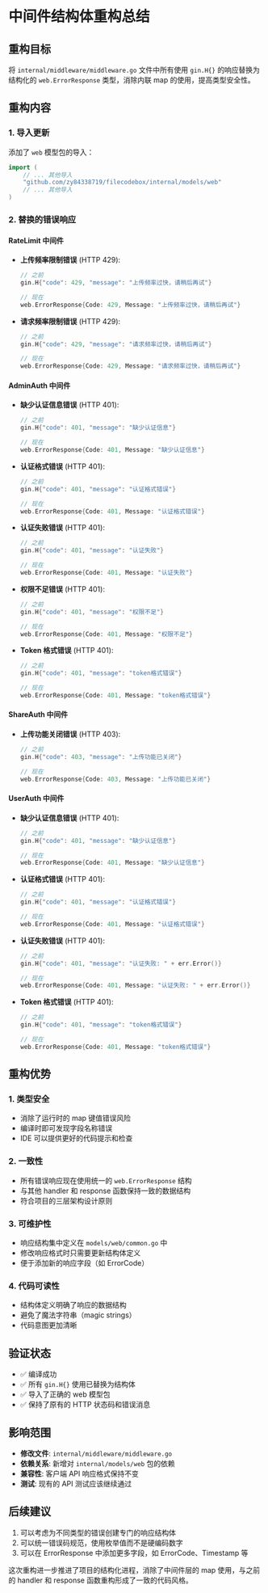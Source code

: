 # 中间件结构体重构总结

## 重构目标
将 `internal/middleware/middleware.go` 文件中所有使用 `gin.H{}` 的响应替换为结构化的 `web.ErrorResponse` 类型，消除内联 map 的使用，提高类型安全性。

## 重构内容

### 1. 导入更新
添加了 `web` 模型包的导入：
```go
import (
    // ... 其他导入
    "github.com/zy84338719/filecodebox/internal/models/web"
    // ... 其他导入
)
```

### 2. 替换的错误响应

#### RateLimit 中间件
- **上传频率限制错误** (HTTP 429):
  ```go
  // 之前
  gin.H{"code": 429, "message": "上传频率过快，请稍后再试"}
  
  // 现在
  web.ErrorResponse{Code: 429, Message: "上传频率过快，请稍后再试"}
  ```

- **请求频率限制错误** (HTTP 429):
  ```go
  // 之前
  gin.H{"code": 429, "message": "请求频率过快，请稍后再试"}
  
  // 现在
  web.ErrorResponse{Code: 429, Message: "请求频率过快，请稍后再试"}
  ```

#### AdminAuth 中间件
- **缺少认证信息错误** (HTTP 401):
  ```go
  // 之前
  gin.H{"code": 401, "message": "缺少认证信息"}
  
  // 现在
  web.ErrorResponse{Code: 401, Message: "缺少认证信息"}
  ```

- **认证格式错误** (HTTP 401):
  ```go
  // 之前
  gin.H{"code": 401, "message": "认证格式错误"}
  
  // 现在
  web.ErrorResponse{Code: 401, Message: "认证格式错误"}
  ```

- **认证失败错误** (HTTP 401):
  ```go
  // 之前
  gin.H{"code": 401, "message": "认证失败"}
  
  // 现在
  web.ErrorResponse{Code: 401, Message: "认证失败"}
  ```

- **权限不足错误** (HTTP 401):
  ```go
  // 之前
  gin.H{"code": 401, "message": "权限不足"}
  
  // 现在
  web.ErrorResponse{Code: 401, Message: "权限不足"}
  ```

- **Token 格式错误** (HTTP 401):
  ```go
  // 之前
  gin.H{"code": 401, "message": "token格式错误"}
  
  // 现在
  web.ErrorResponse{Code: 401, Message: "token格式错误"}
  ```

#### ShareAuth 中间件
- **上传功能关闭错误** (HTTP 403):
  ```go
  // 之前
  gin.H{"code": 403, "message": "上传功能已关闭"}
  
  // 现在
  web.ErrorResponse{Code: 403, Message: "上传功能已关闭"}
  ```

#### UserAuth 中间件
- **缺少认证信息错误** (HTTP 401):
  ```go
  // 之前
  gin.H{"code": 401, "message": "缺少认证信息"}
  
  // 现在
  web.ErrorResponse{Code: 401, Message: "缺少认证信息"}
  ```

- **认证格式错误** (HTTP 401):
  ```go
  // 之前
  gin.H{"code": 401, "message": "认证格式错误"}
  
  // 现在
  web.ErrorResponse{Code: 401, Message: "认证格式错误"}
  ```

- **认证失败错误** (HTTP 401):
  ```go
  // 之前
  gin.H{"code": 401, "message": "认证失败: " + err.Error()}
  
  // 现在
  web.ErrorResponse{Code: 401, Message: "认证失败: " + err.Error()}
  ```

- **Token 格式错误** (HTTP 401):
  ```go
  // 之前
  gin.H{"code": 401, "message": "token格式错误"}
  
  // 现在
  web.ErrorResponse{Code: 401, Message: "token格式错误"}
  ```

## 重构优势

### 1. 类型安全
- 消除了运行时的 map 键值错误风险
- 编译时即可发现字段名称错误
- IDE 可以提供更好的代码提示和检查

### 2. 一致性
- 所有错误响应现在使用统一的 `web.ErrorResponse` 结构
- 与其他 handler 和 response 函数保持一致的数据结构
- 符合项目的三层架构设计原则

### 3. 可维护性
- 响应结构集中定义在 `models/web/common.go` 中
- 修改响应格式时只需要更新结构体定义
- 便于添加新的响应字段（如 ErrorCode）

### 4. 代码可读性
- 结构体定义明确了响应的数据结构
- 避免了魔法字符串（magic strings）
- 代码意图更加清晰

## 验证状态
- ✅ 编译成功
- ✅ 所有 `gin.H{}` 使用已替换为结构体
- ✅ 导入了正确的 web 模型包
- ✅ 保持了原有的 HTTP 状态码和错误消息

## 影响范围
- **修改文件**: `internal/middleware/middleware.go`
- **依赖关系**: 新增对 `internal/models/web` 包的依赖
- **兼容性**: 客户端 API 响应格式保持不变
- **测试**: 现有的 API 测试应该继续通过

## 后续建议
1. 可以考虑为不同类型的错误创建专门的响应结构体
2. 可以统一错误码规范，使用枚举值而不是硬编码数字
3. 可以在 ErrorResponse 中添加更多字段，如 ErrorCode、Timestamp 等

这次重构进一步推进了项目的结构化进程，消除了中间件层的 map 使用，与之前的 handler 和 response 函数重构形成了一致的代码风格。
